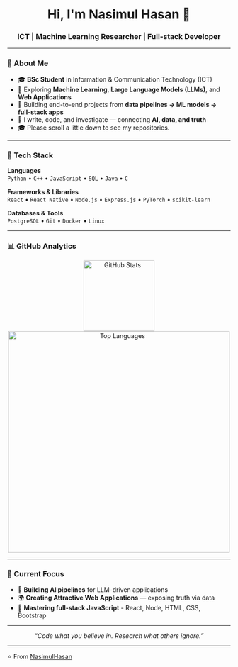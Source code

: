 <!-- 🌐 Nasimul Hasan | GitHub Profile README -->

<h1 align="center">Hi, I'm Nasimul Hasan 👋</h1>
<h3 align="center">ICT | Machine Learning Researcher | Full-stack Developer</h3>

---

### 🧠 About Me  
- 🎓 **BSc Student** in Information & Communication Technology (ICT)  
- 🧩 Exploring **Machine Learning**, **Large Language Models (LLMs)**, and **Web Applications**  
- 🧰 Building end-to-end projects from **data pipelines → ML models → full-stack apps**    
- 💬 I write, code, and investigate — connecting **AI, data, and truth**
- 🎓 Please scroll a little down to see my repositories.

---

### 🧰 Tech Stack

**Languages**  
`Python` • `C++` • `JavaScript` • `SQL` • `Java` • `C` 

**Frameworks & Libraries**  
`React` • `React Native` • `Node.js` • `Express.js` • `PyTorch` • `scikit-learn`

**Databases & Tools**  
`PostgreSQL` • `Git` • `Docker` • `Linux`

---

### 📊 GitHub Analytics

<p align="center">
  <img src="https://github-readme-stats.vercel.app/api?username=tomorrowjis&show_icons=true&theme=tokyonight" alt="GitHub Stats" height="160"/>
  <img src="https://github-readme-stats.vercel.app/api/top-langs/?username=tomorrowjis&layout=compact&theme=tokyonight" alt="Top Languages" height="500"/>
</p>

---

### 🧭 Current Focus
- 🧠 **Building AI pipelines** for LLM-driven applications  
- 🌍 **Creating Attractive Web Applications** — exposing truth via data  
- 🔧 **Mastering full-stack JavaScript** - React, Node, HTML, CSS, Bootstrap  


---

<p align="center">
  <i>“Code what you believe in. Research what others ignore.”</i>
</p>

---

⭐️ From [NasimulHasan](https://github.com/tomorrowjis)


